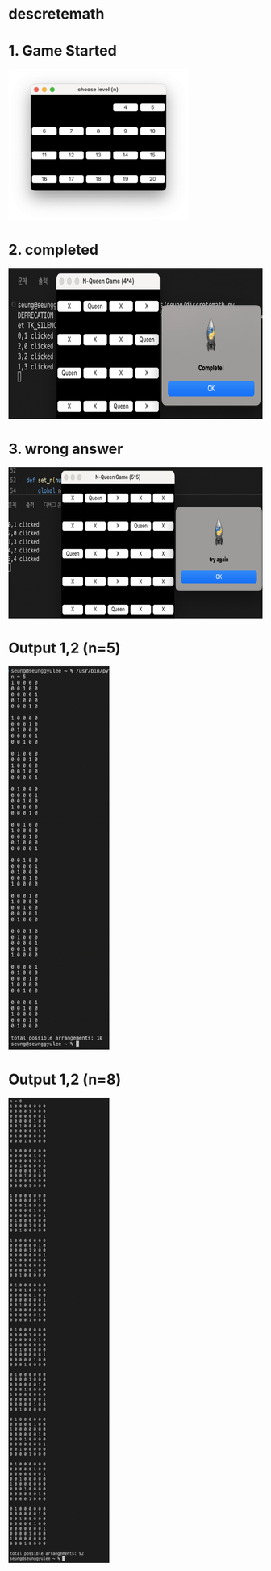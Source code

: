 # descretemath

<h1>1. Game Started</h1>
<img src="https://github.com/lsg000112/descretemath/blob/main/%E1%84%89%E1%85%B3%E1%84%8F%E1%85%B3%E1%84%85%E1%85%B5%E1%86%AB%E1%84%89%E1%85%A3%E1%86%BA%202022-10-14%20%E1%84%8B%E1%85%A9%E1%84%92%E1%85%AE%203.19.24.png" height=300>

<h1>2. completed</h1>
<img src="https://github.com/lsg000112/descretemath/blob/main/%E1%84%89%E1%85%B3%E1%84%8F%E1%85%B3%E1%84%85%E1%85%B5%E1%86%AB%E1%84%89%E1%85%A3%E1%86%BA%202022-10-14%20%E1%84%8B%E1%85%A9%E1%84%92%E1%85%AE%203.19.46.png" height=300>

<h1>3. wrong answer</h1>
<img src="https://github.com/lsg000112/descretemath/blob/main/%E1%84%89%E1%85%B3%E1%84%8F%E1%85%B3%E1%84%85%E1%85%B5%E1%86%AB%E1%84%89%E1%85%A3%E1%86%BA%202022-10-14%20%E1%84%8B%E1%85%A9%E1%84%92%E1%85%AE%203.30.37.png" height=300>

<h1>Output 1,2 (n=5)</h1>
<img src="https://github.com/lsg000112/descretemath/blob/main/%E1%84%89%E1%85%B3%E1%84%8F%E1%85%B3%E1%84%85%E1%85%B5%E1%86%AB%E1%84%89%E1%85%A3%E1%86%BA%202022-10-14%20%E1%84%8B%E1%85%A9%E1%84%92%E1%85%AE%203.40.30.png" width=200>

<h1>Output 1,2 (n=8)</h1>
<img src="https://github.com/lsg000112/descretemath/blob/main/%E1%84%89%E1%85%B3%E1%84%8F%E1%85%B3%E1%84%85%E1%85%B5%E1%86%AB%E1%84%89%E1%85%A3%E1%86%BA%202022-10-14%20%E1%84%8B%E1%85%A9%E1%84%92%E1%85%AE%203.41.01.png" width=200>

